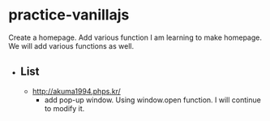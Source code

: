 # practice-vanillajs


Create a homepage. Add various function
I am learning to make homepage. We will add various functions as well.

* ## List
  - http://akuma1994.phps.kr/
    + add pop-up window. Using window.open function. I will continue to modify it.
